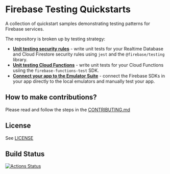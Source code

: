 # Firebase Testing Quickstarts

A collection of quickstart samples demonstrating testing patterns for Firebase services.

The repository is broken up by testing strategy:

  * **[Unit testing security rules](unit-test-security-rules/README.md)** - 
  write unit tests for your Realtime Database and Cloud Firestore security
  rules using `jest` and the `@firebase/testing` library.
  * **[Unit testing Cloud Functions](unit-test-cloud-functions/README.md)** -
  write unit tests for your Cloud Functions usiing the `firebase-functions-test` SDK.
  * **[Connect your app to the Emulator Suite](manual-emulator-testing/README.md)** -
  connect the Firebase SDKs in your app directly to the local emulators and manually
  test your app.

## How to make contributions?

Please read and follow the steps in the [CONTRIBUTING.md](CONTRIBUTING.md)

## License
See [LICENSE](LICENSE)

## Build Status

[![Actions Status][gh-actions-badge]][gh-actions]

[gh-actions]: https://github.com/firebase/quickstart-testing/actions
[gh-actions-badge]: https://github.com/firebase/quickstart-testing/workflows/CI%20Tests/badge.svg
